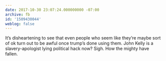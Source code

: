 ```yaml
---
date: 2017-10-30 23:07:24.000000000 -07:00
archive: fb
id: '1509430044'
weblog: false
---
```


It’s disheartening to see that even people who seem like they’re maybe sort of ok turn out to be awful once trump’s done using them. John Kelly is a slavery-apologist lying political hack now? Sigh. How the mighty have fallen.
